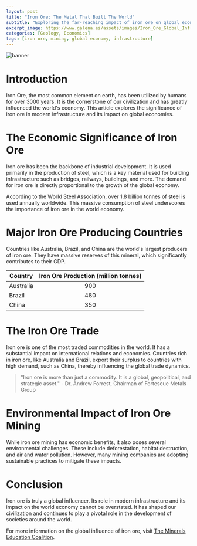 ```yaml
---
layout: post
title: "Iron Ore: The Metal That Built The World"
subtitle: "Exploring the far-reaching impact of iron ore on global economies and its significance in modern infrastructure."
excerpt_image: https://www.galena.es/assets/images/Iron_Ore_Global_Influence.png
categories: [Geology, Economics]
tags: [iron ore, mining, global economy, infrastructure]
---
```


![banner](https://www.galena.es/assets/images/Iron_Ore_Global_Influence.png "A world map highlighting major iron ore mining regions, with visual indicators of global trade routes and economic impact, illustrating the significance of iron ore in modern infrastructure and its role in shaping global economies.")

# Introduction
Iron Ore, the most common element on earth, has been utilized by humans for over 3000 years. It is the cornerstone of our civilization and has greatly influenced the world's economy. This article explores the significance of iron ore in modern infrastructure and its impact on global economies.

# The Economic Significance of Iron Ore
Iron ore has been the backbone of industrial development. It is used primarily in the production of steel, which is a key material used for building infrastructure such as bridges, railways, buildings, and more. The demand for iron ore is directly proportional to the growth of the global economy. 

According to the World Steel Association, over 1.8 billion tonnes of steel is used annually worldwide. This massive consumption of steel underscores the importance of iron ore in the world economy.

# Major Iron Ore Producing Countries
Countries like Australia, Brazil, and China are the world's largest producers of iron ore. They have massive reserves of this mineral, which significantly contributes to their GDP. 

| Country   | Iron Ore Production (million tonnes) |
|-----------|:-----------------------------------:|
| Australia |                900                  |
| Brazil    |                480                  |
| China     |                350                  |

# The Iron Ore Trade
Iron ore is one of the most traded commodities in the world. It has a substantial impact on international relations and economies. Countries rich in iron ore, like Australia and Brazil, export their surplus to countries with high demand, such as China, thereby influencing the global trade dynamics.

> "Iron ore is more than just a commodity. It is a global, geopolitical, and strategic asset." - Dr. Andrew Forrest, Chairman of Fortescue Metals Group

# Environmental Impact of Iron Ore Mining
While iron ore mining has economic benefits, it also poses several environmental challenges. These include deforestation, habitat destruction, and air and water pollution. However, many mining companies are adopting sustainable practices to mitigate these impacts.

# Conclusion
Iron ore is truly a global influencer. Its role in modern infrastructure and its impact on the world economy cannot be overstated. It has shaped our civilization and continues to play a pivotal role in the development of societies around the world.

For more information on the global influence of iron ore, visit [The Minerals Education Coalition](https://mineralseducationcoalition.org/minerals-database/iron/).